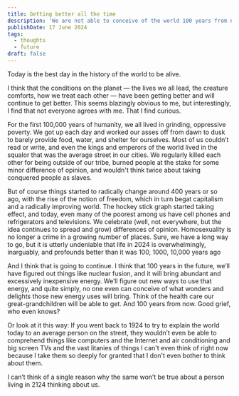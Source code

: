 ```yaml
---
title: Getting better all the time
description: 'We are not able to conceive of the world 100 years from now.'
publishDate: 17 June 2024
tags:
  - thoughts
  - future
draft: false
---
```


Today is the best day in the history of the world to be alive.

I think that the conditions on the planet —  the lives we all lead, the creature comforts, how we treat each other — have been getting better and will continue to get better.  This seems blazingly obvious to me, but interestingly, I find that not everyone agrees with me.  That I find curious.

For the first 100,000 years of humanity, we all lived in grinding, oppressive poverty.  We got up each day and worked our asses off from dawn to dusk to barely provide food, water, and shelter for ourselves.  Most of us couldn’t read or write, and even the kings and emperors of the world lived in the squalor that was the average street in our cities. We regularly killed each other for being outside of our tribe, burned people at the stake for some minor difference of opinion, and wouldn't think twice about taking conquered people as slaves.

But of course things started to radically change around 400 years or so ago, with the rise of the notion of freedom, which in turn begat capitalism and a radically improving world.  The hockey stick graph started taking effect, and today, even many of the poorest among us have cell phones and refrigerators and televisions.  We celebrate (well, not everywhere, but the idea continues to spread and grow) differences of opinion. Homosexuality is no longer a crime in a growing number of places.  Sure, we have a long way to go, but it is utterly undeniable that life in 2024 is overwhelmingly, inarguably, and profounds better than it was 100, 1000, 10,000 years ago

And I think that is going to continue.  I think that 100 years in the future, we’ll have figured out things like nuclear fusion, and it will bring abundant and excessively inexpensive energy.   We’ll figure out new ways to use that energy, and quite simply, no one even can conceive of what wonders and delights those new energy uses will bring.  Think of the health care our great-grandchildren will be able to get. And 100 years from now.  Good grief, who even knows?

Or look at it this way:  If you went back to 1924 to try to explain the world today to an average person on the street, they wouldn’t even be able to comprehend things like computers and the Internet and air conditioning and big screen TVs and the vast litanies of things I can't even think of right now because I take them so deeply for granted that I don't even bother to think about them.

I can’t think of a single reason why the same won’t be true about a person living in 2124 thinking about us.